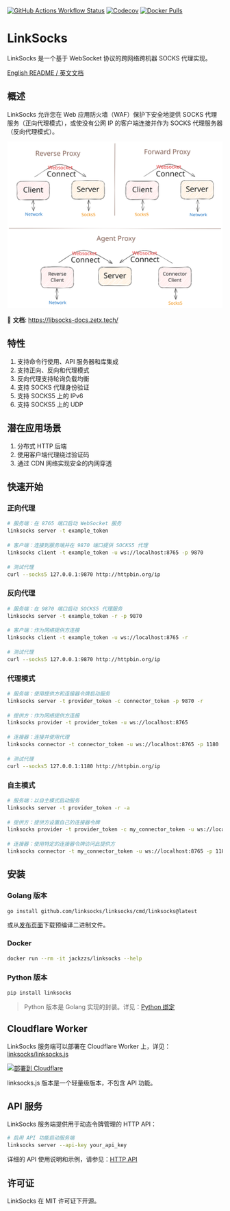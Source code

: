 [![GitHub Actions Workflow Status](https://img.shields.io/github/actions/workflow/status/linksocks/linksocks/ci.yml?logo=github&label=Tests)](https://github.com/linksocks/linksocks/actions) [![Codecov](https://img.shields.io/codecov/c/github/linksocks/linksocks?logo=codecov&logoColor=white)](https://app.codecov.io/gh/linksocks/linksocks/tree/main) [![Docker Pulls](https://img.shields.io/docker/pulls/jackzzs/linksocks?logo=docker&logoColor=white)](https://hub.docker.com/r/jackzzs/linksocks)

# LinkSocks

LinkSocks 是一个基于 WebSocket 协议的跨网络跨机器 SOCKS 代理实现。

[English README / 英文文档](README.md)

## 概述

LinkSocks 允许您在 Web 应用防火墙（WAF）保护下安全地提供 SOCKS 代理服务（正向代理模式），或使没有公网 IP 的客户端连接并作为 SOCKS 代理服务器（反向代理模式）。

![架构图](https://github.com/linksocks/linksocks/raw/main/images/abstract.svg)

📖 **文档**: https://libsocks-docs.zetx.tech/

## 特性

1. 支持命令行使用、API 服务器和库集成
2. 支持正向、反向和代理模式
3. 反向代理支持轮询负载均衡
4. 支持 SOCKS 代理身份验证
5. 支持 SOCKS5 上的 IPv6
6. 支持 SOCKS5 上的 UDP

## 潜在应用场景

1. 分布式 HTTP 后端
2. 使用客户端代理绕过验证码
3. 通过 CDN 网络实现安全的内网穿透

## 快速开始

### 正向代理

```bash
# 服务端：在 8765 端口启动 WebSocket 服务
linksocks server -t example_token

# 客户端：连接到服务端并在 9870 端口提供 SOCKS5 代理
linksocks client -t example_token -u ws://localhost:8765 -p 9870

# 测试代理
curl --socks5 127.0.0.1:9870 http://httpbin.org/ip
```

### 反向代理

```bash
# 服务端：在 9870 端口启动 SOCKS5 代理服务
linksocks server -t example_token -r -p 9870

# 客户端：作为网络提供方连接
linksocks client -t example_token -u ws://localhost:8765 -r

# 测试代理
curl --socks5 127.0.0.1:9870 http://httpbin.org/ip
```

### 代理模式

```bash
# 服务端：使用提供方和连接器令牌启动服务
linksocks server -t provider_token -c connector_token -p 9870 -r

# 提供方：作为网络提供方连接
linksocks provider -t provider_token -u ws://localhost:8765

# 连接器：连接并使用代理
linksocks connector -t connector_token -u ws://localhost:8765 -p 1180

# 测试代理
curl --socks5 127.0.0.1:1180 http://httpbin.org/ip
```

### 自主模式

```bash
# 服务端：以自主模式启动服务
linksocks server -t provider_token -r -a

# 提供方：提供方设置自己的连接器令牌
linksocks provider -t provider_token -c my_connector_token -u ws://localhost:8765

# 连接器：使用特定的连接器令牌访问此提供方
linksocks connector -t my_connector_token -u ws://localhost:8765 -p 1180
```

## 安装

### Golang 版本
```bash
go install github.com/linksocks/linksocks/cmd/linksocks@latest
```

或从[发布页面](https://github.com/linksocks/linksocks/releases)下载预编译二进制文件。

### Docker
```bash
docker run --rm -it jackzzs/linksocks --help
```

### Python 版本
```bash
pip install linksocks
```

> Python 版本是 Golang 实现的封装。详见：[Python 绑定](https://libsocks-docs.zetx.tech/python/)

## Cloudflare Worker

LinkSocks 服务端可以部署在 Cloudflare Worker 上，详见：[linksocks/linksocks.js](https://github.com/linksocks/linksocks.js)

[![部署到 Cloudflare](https://deploy.workers.cloudflare.com/button)](https://deploy.workers.cloudflare.com/?url=https://github.com/linksocks/linksocks.js)

linksocks.js 版本是一个轻量级版本，不包含 API 功能。

## API 服务

LinkSocks 服务端提供用于动态令牌管理的 HTTP API：

```bash
# 启用 API 功能启动服务端
linksocks server --api-key your_api_key
```

详细的 API 使用说明和示例，请参见：[HTTP API](https://libsocks-docs.zetx.tech/guide/http-api)

## 许可证

LinkSocks 在 MIT 许可证下开源。
